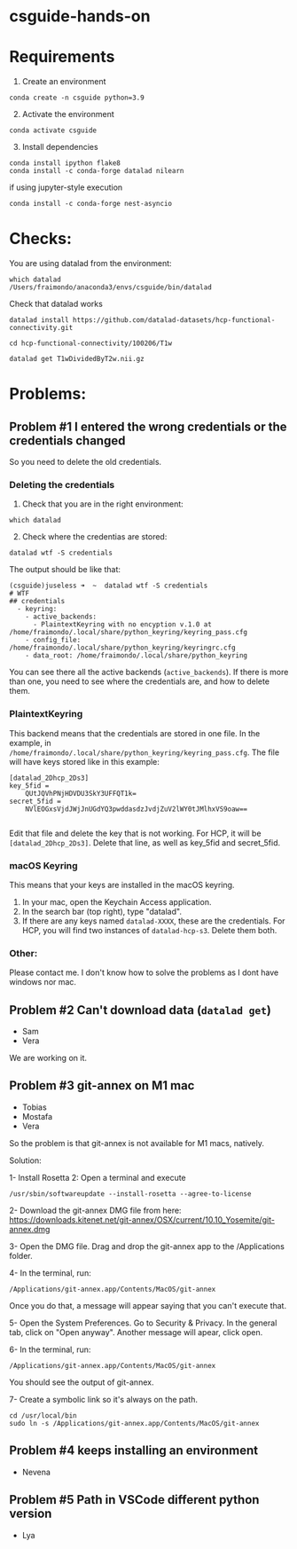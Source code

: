 # csguide-hands-on

# Requirements

1. Create an environment

```
conda create -n csguide python=3.9
```

2. Activate the environment
   
```
conda activate csguide
```

3. Install dependencies

```
conda install ipython flake8
conda install -c conda-forge datalad nilearn
```

if using jupyter-style execution
```
conda install -c conda-forge nest-asyncio
```

# Checks:
You are using datalad from the environment:

```
which datalad
/Users/fraimondo/anaconda3/envs/csguide/bin/datalad
```

Check that datalad works

```
datalad install https://github.com/datalad-datasets/hcp-functional-connectivity.git

cd hcp-functional-connectivity/100206/T1w

datalad get T1wDividedByT2w.nii.gz
```

# Problems:

## Problem #1 I entered the wrong credentials or the credentials changed

So you need to delete the old credentials.

### Deleting the credentials

1. Check that you are in the right environment:
   
```
which datalad
```

2. Check where the credentias are stored:

```
datalad wtf -S credentials
```

The output should be like that:

```
(csguide)juseless ➜  ~  datalad wtf -S credentials
# WTF
## credentials 
  - keyring: 
    - active_backends: 
      - PlaintextKeyring with no encyption v.1.0 at /home/fraimondo/.local/share/python_keyring/keyring_pass.cfg
    - config_file: /home/fraimondo/.local/share/python_keyring/keyringrc.cfg
    - data_root: /home/fraimondo/.local/share/python_keyring
```

You can see there all the active backends (`active_backends`). If there is more
than one, you need to see where the credentials are, and how to delete them.

### PlaintextKeyring

This backend means that the credentials are stored in one file. In the example, in `/home/fraimondo/.local/share/python_keyring/keyring_pass.cfg`. The file will have keys stored like in this example:

```
[datalad_2Dhcp_2Ds3]
key_5fid = 
	QUtJQVhPNjHDVDU3SkY3UFFQT1k=
secret_5fid = 
	NVlEOGxsVjdJWjJnUGdYQ3pwddasdzJvdjZuV2lWY0tJMlhxVS9oaw==
	
```

Edit that file and delete the key that is not working. For HCP, it will be `[datalad_2Dhcp_2Ds3]`. Delete that line, as well as key_5fid and secret_5fid.


### macOS Keyring

This means that your keys are installed in the macOS keyring. 
1. In your mac, open the Keychain Access application.
2. In the search bar (top right), type "datalad".
3. If there are any keys named `datalad-XXXX`, these are the credentials. For HCP, you will find two instances of `datalad-hcp-s3`. Delete them both.


### Other:

Please contact me. I don't know how to solve the problems as I dont have windows nor mac.

## Problem #2 Can't download data (`datalad get`)
- Sam
- Vera

We are working on it.

## Problem #3  git-annex on M1 mac
- Tobias
- Mostafa
- Vera

So the problem is that git-annex is not available for M1 macs, natively.

Solution:

1- Install Rosetta 2: Open a terminal and execute
```
/usr/sbin/softwareupdate --install-rosetta --agree-to-license
```

2- Download the git-annex DMG file from here: https://downloads.kitenet.net/git-annex/OSX/current/10.10_Yosemite/git-annex.dmg

3- Open the DMG file. Drag and drop the git-annex app to the /Applications folder.

4- In the terminal, run:
```
/Applications/git-annex.app/Contents/MacOS/git-annex
```
Once you do that, a message will appear saying that you can't execute that.

5- Open the System Preferences. Go to Security & Privacy. In the general tab, click on "Open anyway". Another message will apear, click open.

6- In the terminal, run:
```
/Applications/git-annex.app/Contents/MacOS/git-annex
```
You should see the output of git-annex.

7- Create a symbolic link so it's always on the path.

```
cd /usr/local/bin
sudo ln -s /Applications/git-annex.app/Contents/MacOS/git-annex
```

## Problem #4 keeps installing an environment
- Nevena

## Problem #5 Path in VSCode different python version
- Lya